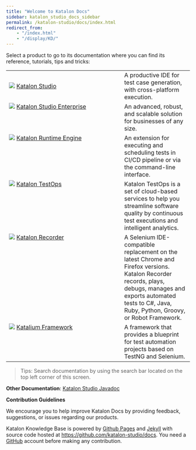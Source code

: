 ```yaml
---
title: "Welcome to Katalon Docs"
sidebar: katalon_studio_docs_sidebar
permalink: /katalon-studio/docs/index.html
redirect_from:
    - "/index.html"
    - "/display/KD/"
---
```

Select a product to go to its documentation where you can find its reference, tutorials, tips and tricks:

<table>
    <tr>
        <td style="width:300px"><a href="https://docs.katalon.com/katalon-studio/docs/overview.html"><img src="https://github.com/katalon-studio/docs-images/raw/master/katalon-products/Katalon-Studio-32x24px%402x.png"></a>
            <a href="https://docs.katalon.com/katalon-studio/docs/overview.html">Katalon Studio</a>
        <td>A productive IDE for test case generation, with cross-platform execution.
        </td>
    </tr>
    <tr>
        <td style="width:300px;display:block"><a href="https://docs.katalon.com/katalon-studio/docs/overview.html"><img src="https://github.com/katalon-studio/docs-images/raw/master/katalon-products/KSE.png"></a>
            <a href="https://docs.katalon.com/katalon-studio/docs/overview.html">Katalon Studio Enterprise</a>
        <td>An advanced, robust, and scalable solution for businesses of any size.
        </td>
    </tr>
    <tr>
        <td style="width:300px;display:block"><a href="https://docs.katalon.com/katalon-studio/docs/intro-RE.html"><img src="https://github.com/katalon-studio/docs-images/raw/master/katalon-products/KRE.png"></a>
            <a href="https://docs.katalon.com/katalon-studio/docs/intro-RE.html">Katalon Runtime Engine</a>
        <td>An extension for executing and scheduling tests in CI/CD pipeline or via the command-line interface.
        </td>
    </tr>
    <tr>
        <td style="width:300px;display:block"><a href="https://docs.katalon.com/katalon-analytics/docs/overview.html"><img src="https://github.com/katalon-studio/docs-images/raw/master/katalon-products/Katalon-TestOps-32x24px%402x.png"></a>
            <a href="https://docs.katalon.com/katalon-analytics/docs/overview.html">Katalon TestOps</a>
        <td>Katalon TestOps is a set of cloud-based services to help you streamline software quality by continuous test executions and intelligent analytics.
        </td>
    </tr>
    <tr>
        <td style="width:300px;display:block"><a href="https://docs.katalon.com/katalon-recorder/docs/overview.html"><img src="https://github.com/katalon-studio/docs-images/raw/master/katalon-products/Katalon-Recorder-32x24px%402x.png"></a>
            <a href="https://docs.katalon.com/katalon-recorder/docs/overview.html">Katalon Recorder</a>
        <td> A Selenium IDE-compatible replacement on the latest Chrome and Firefox versions. Katalon Recorder records, plays, debugs, manages and exports automated tests to C#, Java, Ruby, Python, Groovy, or Robot Framework.
        </td>
    </tr>
    <tr>
        <td style="width:300px;display:block"><a href="https://docs.katalon.com/katalium-framework/docs/katalium-framework-overview.html"><img src="https://github.com/katalon-studio/docs-images/raw/master/katalon-products/Katalium-32x24px%402x.png"></a>
            <a href="https://docs.katalon.com/katalium-framework/docs/katalium-framework-overview.html">Katalium Framework</a>
        <td>A framework that provides a blueprint for test automation projects based on TestNG and Selenium.
        </td>
    </tr>
</table>

> Tips: Search documentation by using the search bar located on the top left corner of this screen.

**Other Documentation**: [Katalon Studio Javadoc](https://docs.katalon.com/javadoc/index.html)

**Contribution Guidelines**

We encourage you to help improve Katalon Docs by providing feedback, suggestions, or issues regarding our products.

Katalon Knowledge Base is powered by [Github Pages](https://pages.github.com) and [Jekyll](https://jekyllrb.com/docs/) with source code hosted at https://github.com/katalon-studio/docs. You need a [GitHub](https://github.com) account before making any contribution.


